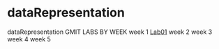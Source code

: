 # dataRepresentation
dataRepresentation GMIT LABS BY WEEK
week 1 [Lab01](Lab01)
week 2 
week 3 
week 4 
week 5
